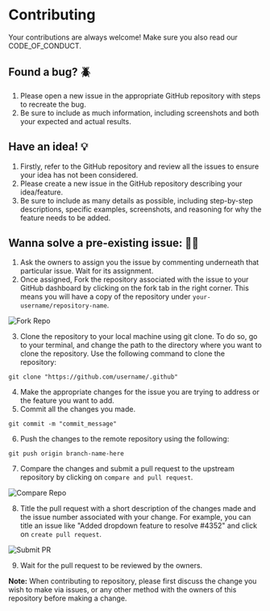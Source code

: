 # Contributing

Your contributions are always welcome! Make sure you also read our CODE_OF_CONDUCT.

## Found a bug? 🪲

1. Please open a new issue in the appropriate GitHub repository with steps to recreate the bug.
2. Be sure to include as much information, including screenshots and both your expected and actual results.

## Have an idea! 💡

1. Firstly, refer to the GitHub repository and review all the issues to ensure your idea has not been considered.
2. Please create a new issue in the GitHub repository describing your idea/feature.
3. Be sure to include as many details as possible, including step-by-step descriptions, specific examples, screenshots, and reasoning for why the feature needs to be added.

## Wanna solve a pre-existing issue: 👨‍💻

1. Ask the owners to assign you the issue by commenting underneath that particular issue. Wait for its assignment.
2. Once assigned, Fork the repository associated with the issue to your GitHub dashboard by clicking on the fork tab in the right corner. This means you will have a copy of the repository under `your-username/repository-name`.

![Fork Repo](https://drive.google.com/uc?export=view&id=10qL53HxZKXpk49Cemd4aUy6hZC7OPgi_)

3. Clone the repository to your local machine using git clone. To do so, go to your terminal, and change the path to the directory where you want to clone the repository. Use the following command to clone the repository:
```git
git clone "https://github.com/username/.github"
```
4. Make the appropriate changes for the issue you are trying to address or the feature you want to add. 
5. Commit all the changes you made.
```git
git commit -m "commit_message"
```
6. Push the changes to the remote repository using the following:
```git
git push origin branch-name-here
```
7. Compare the changes and submit a pull request to the upstream repository by clicking on `compare and pull request`.

![Compare Repo](https://drive.google.com/uc?export=view&id=1e3dTld25262Df5c0fak76K7zD3yI88IS)

8. Title the pull request with a short description of the changes made and the issue number associated with your change. For example, you can title an issue like "Added dropdown feature to resolve #4352" and click on `create pull request`.

![Submit PR](https://drive.google.com/uc?export=view&id=1wU_EEghIZaieZCcToI3as4IN26ELEMsd)

9. Wait for the pull request to be reviewed by the owners.

**Note:** When contributing to repository, please first discuss the change you wish to make via issues, or any other method with the owners of this repository before making a change.





